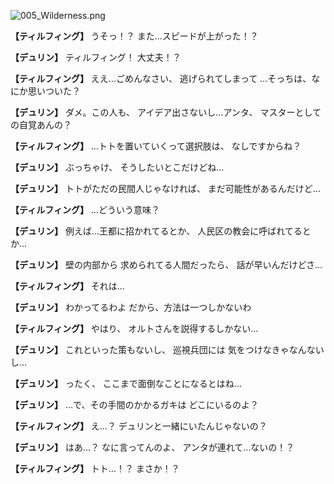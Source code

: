 
![005_Wilderness.png](../images/backgrounds/005_Wilderness.png)

**【ティルフィング】**
うそっ！？
また…スピードが上がった！？

**【デュリン】**
ティルフィング！
大丈夫！？

**【ティルフィング】**
ええ…ごめんなさい、
逃げられてしまって
…そっちは、なにか思いついた？

**【デュリン】**
ダメ。この人も、
アイデア出さないし…アンタ、
マスターとしての自覚あんの？

**【ティルフィング】**
…トトを置いていくって選択肢は、
なしですからね？

**【デュリン】**
ぶっちゃけ、
そうしたいとこだけどね…

**【デュリン】**
トトがただの民間人じゃなければ、
まだ可能性があるんだけど…

**【ティルフィング】**
…どういう意味？

**【デュリン】**
例えば…王都に招かれてるとか、
人民区の教会に呼ばれてるとか…

**【デュリン】**
壁の内部から
求められてる人間だったら、
話が早いんだけどさ…

**【ティルフィング】**
それは…

**【デュリン】**
わかってるわよ
だから、方法は一つしかないわ

**【ティルフィング】**
やはり、
オルトさんを説得するしかない…

**【デュリン】**
これといった策もないし、
巡視兵団には
気をつけなきゃなんないし…

**【デュリン】**
ったく、
ここまで面倒なことになるとはね…

**【デュリン】**
…で、その手間のかかるガキは
どこにいるのよ？

**【ティルフィング】**
え…？
デュリンと一緒にいたんじゃないの？

**【デュリン】**
はあ…？
なに言ってんのよ、
アンタが連れて…ないの！？

**【ティルフィング】**
トト…！？
まさか！？